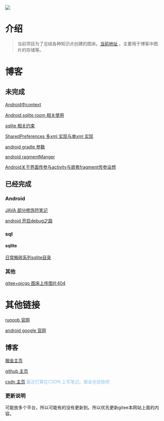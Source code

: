 ![](https://gitee.com/lalalaxiaowifi/pictures/raw/master/image/%E6%97%A5%E5%B8%B8%E6%90%AC%E7%A0%96%E5%A4%B4.png)

# 介绍

> 当前项目为了总结各种知识点创建的图床。[当前地址](https://gitee.com/lalalaxiaowifi/pictures) 。主要用于博客中图片的存储等。



# 博客

## 未完成

[Android中context]()

[Android sqlite room 相关使用]()

[sqlite 相关约束]()

[SharedPreferences 多xml 实现与单xml 实现]()


[android gradle 参数]()

[android ragmentManger]()

[Android关于界面传参与activity与嵌套fragment传参设想]()

## 已经完成

### Android

[JAVA 部分修饰符笔记](https://gitee.com/lalalaxiaowifi/pictures/blob/master/%E5%8D%9A%E5%AE%A2/Android/Java%20%E4%BF%AE%E9%A5%B0.md)

[android 开启debug之路](https://gitee.com/lalalaxiaowifi/pictures/blob/master/%E5%8D%9A%E5%AE%A2/Android/android%E5%BC%80%E5%90%AFdebug.md)




###  sql

#### sqlite 

[日常搬砖系列sqlite目录](https://juejin.im/post/6868506837000388615)


### 其他
[gitee+picgo 图床上传图片404](https://gitee.com/lalalaxiaowifi/pictures/blob/master/%E5%8D%9A%E5%AE%A2/%E5%85%B6%E4%BB%96/gitee%20%E5%9B%BE%E5%BA%8A%E4%B8%8A%E4%BC%A0%E5%9B%BE%E7%89%87404.md)


# 其他链接

[runoob 官网  ](https://www.runoob.com/) 

[android  google 官网](https://developer.android.google.cn/)



## 博客

[掘金主页 ](https://juejin.im/user/1890815728168430)

[github 主页](https://github.com/xiaowifi)

[csdn 主页](https://blog.csdn.net/u013962582)
<span  style="color: #89c3eb; ">最近打算在CSDN 上写笔记。掘金也投放吧</span>
### 更新说明
可能放多个平台，所以可能有的没有更新到。所以优先更新gitee本网站上面的内容。


